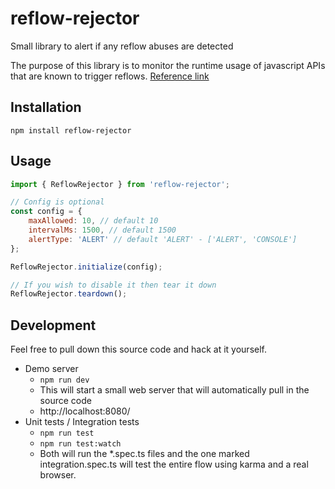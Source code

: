 # reflow-rejector
Small library to alert if any reflow abuses are detected

The purpose of this library is to monitor the runtime usage of javascript APIs that are known to trigger reflows. [Reference link](https://gist.github.com/paulirish/5d52fb081b3570c81e3a)

## Installation
`npm install reflow-rejector`

## Usage
```javascript
import { ReflowRejector } from 'reflow-rejector';

// Config is optional
const config = {
    maxAllowed: 10, // default 10
    intervalMs: 1500, // default 1500
    alertType: 'ALERT' // default 'ALERT' - ['ALERT', 'CONSOLE']
};

ReflowRejector.initialize(config);

// If you wish to disable it then tear it down
ReflowRejector.teardown();
```

## Development
Feel free to pull down this source code and hack at it yourself. 
* Demo server
    * `npm run dev`
    * This will start a small web server that will automatically pull in the source code
    * http://localhost:8080/
* Unit tests / Integration tests
    * `npm run test`
    * `npm run test:watch`
    * Both will run the *.spec.ts files and the one marked integration.spec.ts will test the entire flow using karma and a real browser. 
    